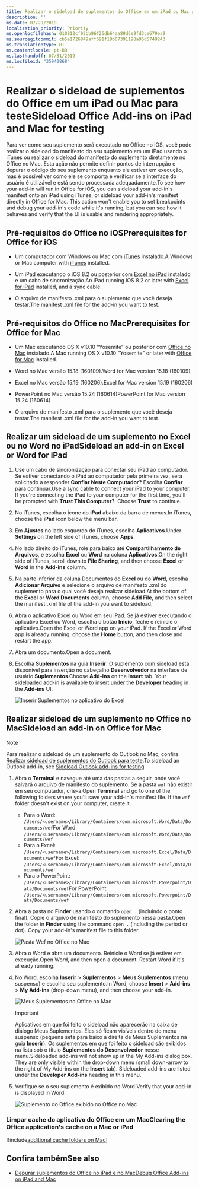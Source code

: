 ```yaml
---
title: Realizar o sideload de suplementos do Office em um iPad ou Mac para teste
description: ''
ms.date: 07/29/2019
localization_priority: Priority
ms.openlocfilehash: 010812cf02bb96f26db64aa89d6e9fd3ce679ea9
ms.sourcegitcommit: cb5e1726849aff591f19b07391198a96d5749243
ms.translationtype: HT
ms.contentlocale: pt-BR
ms.lasthandoff: 07/31/2019
ms.locfileid: "35940868"
---
```

# <a name="sideload-office-add-ins-on-ipad-and-mac-for-testing"></a><span data-ttu-id="1e70a-102">Realizar o sideload de suplementos do Office em um iPad ou Mac para teste</span><span class="sxs-lookup"><span data-stu-id="1e70a-102">Sideload Office Add-ins on iPad and Mac for testing</span></span>

<span data-ttu-id="1e70a-p101">Para ver como seu suplemento será executado no Office no iOS, você pode realizar o sideload do manifesto do seu suplemento em um iPad usando o iTunes ou realizar o sideload do manifesto do suplemento diretamente no Office no Mac. Esta ação não permite definir pontos de interrupção e depurar o código do seu suplemento enquanto ele estiver em execução, mas é possível ver como ele se comporta e verificar se a interface do usuário é utilizável e está sendo processada adequadamente.</span><span class="sxs-lookup"><span data-stu-id="1e70a-p101">To see how your add-in will run in Office for iOS, you can sideload your add-in's manifest onto an iPad using iTunes, or sideload your add-in's manifest directly in Office for Mac. This action won't enable you to set breakpoints and debug your add-in's code while it's running, but you can see how it behaves and verify that the UI is usable and rendering appropriately.</span></span> 

## <a name="prerequisites-for-office-on-ios"></a><span data-ttu-id="1e70a-105">Pré-requisitos do Office no iOS</span><span class="sxs-lookup"><span data-stu-id="1e70a-105">Prerequisites for Office for iOS</span></span>

- <span data-ttu-id="1e70a-106">Um computador com Windows ou Mac com [iTunes](https://www.apple.com/itunes/download/) instalado.</span><span class="sxs-lookup"><span data-stu-id="1e70a-106">A Windows or Mac computer with [iTunes](https://www.apple.com/itunes/download/) installed.</span></span>
    
- <span data-ttu-id="1e70a-107">Um iPad executando o iOS 8.2 ou posterior com [Excel no iPad](https://itunes.apple.com/us/app/microsoft-excel/id586683407?mt=8) instalado e um cabo de sincronização.</span><span class="sxs-lookup"><span data-stu-id="1e70a-107">An iPad running iOS 8.2 or later with [Excel for iPad](https://itunes.apple.com/us/app/microsoft-excel/id586683407?mt=8) installed, and a sync cable.</span></span>
    
- <span data-ttu-id="1e70a-108">O arquivo de manifesto .xml para o suplemento que você deseja testar.</span><span class="sxs-lookup"><span data-stu-id="1e70a-108">The manifest .xml file for the add-in you want to test.</span></span>
    

## <a name="prerequisites-for-office-on-mac"></a><span data-ttu-id="1e70a-109">Pré-requisitos do Office no Mac</span><span class="sxs-lookup"><span data-stu-id="1e70a-109">Prerequisites for Office for Mac</span></span>

- <span data-ttu-id="1e70a-110">Um Mac executando OS X v10.10 “Yosemite” ou posterior com [Office no Mac](https://products.office.com/buy/compare-microsoft-office-products?tab=omac) instalado.</span><span class="sxs-lookup"><span data-stu-id="1e70a-110">A Mac running OS X v10.10 "Yosemite" or later with [Office for Mac](https://products.office.com/buy/compare-microsoft-office-products?tab=omac) installed.</span></span>
    
- <span data-ttu-id="1e70a-111">Word no Mac versão 15.18 (160109).</span><span class="sxs-lookup"><span data-stu-id="1e70a-111">Word for Mac version 15.18 (160109)</span></span>
   
- <span data-ttu-id="1e70a-112">Excel no Mac versão 15.19 (160206).</span><span class="sxs-lookup"><span data-stu-id="1e70a-112">Excel for Mac version 15.19 (160206)</span></span>

- <span data-ttu-id="1e70a-113">PowerPoint no Mac versão 15.24 (160614)</span><span class="sxs-lookup"><span data-stu-id="1e70a-113">PowerPoint for Mac version 15.24 (160614)</span></span>
    
- <span data-ttu-id="1e70a-114">O arquivo de manifesto .xml para o suplemento que você deseja testar.</span><span class="sxs-lookup"><span data-stu-id="1e70a-114">The manifest .xml file for the add-in you want to test.</span></span>
    

## <a name="sideload-an-add-in-on-excel-or-word-on-ipad"></a><span data-ttu-id="1e70a-115">Realizar um sideload de um suplemento no Excel ou no Word no iPad</span><span class="sxs-lookup"><span data-stu-id="1e70a-115">Sideload an add-in on Excel or Word for iPad</span></span>

1. <span data-ttu-id="1e70a-p102">Use um cabo de sincronização para conectar seu iPad ao computador. Se estiver conectando o iPad ao computador pela primeira vez, será solicitado a responder **Confiar Neste Computador?** Escolha **Confiar** para continuar.</span><span class="sxs-lookup"><span data-stu-id="1e70a-p102">Use a sync cable to connect your iPad to your computer. If you're connecting the iPad to your computer for the first time, you'll be prompted with  **Trust This Computer?**. Choose **Trust** to continue.</span></span>

2. <span data-ttu-id="1e70a-119">No iTunes, escolha o ícone do **iPad** abaixo da barra de menus.</span><span class="sxs-lookup"><span data-stu-id="1e70a-119">In iTunes, choose the  **iPad** icon below the menu bar.</span></span>

3. <span data-ttu-id="1e70a-120">Em **Ajustes** no lado esquerdo do iTunes, escolha **Aplicativos**.</span><span class="sxs-lookup"><span data-stu-id="1e70a-120">Under  **Settings** on the left side of iTunes, choose **Apps**.</span></span>

4. <span data-ttu-id="1e70a-121">No lado direito do iTunes, role para baixo até **Compartilhamento de Arquivos**, e escolha **Excel** ou **Word** na coluna **Aplicativos**.</span><span class="sxs-lookup"><span data-stu-id="1e70a-121">On the right side of iTunes, scroll down to  **File Sharing**, and then choose  **Excel** or **Word** in the **Add-ins** column.</span></span>

5. <span data-ttu-id="1e70a-122">Na parte inferior da coluna Documentos do **Excel** ou do **Word**, escolha **Adicionar Arquivo** e selecione o arquivo de manifesto .xml do suplemento para o qual você deseja realizar sideload.</span><span class="sxs-lookup"><span data-stu-id="1e70a-122">At the bottom of the  **Excel** or **Word Documents** column, choose **Add File**, and then select the manifest .xml file of the add-in you want to sideload.</span></span> 
    
6. <span data-ttu-id="1e70a-p103">Abra o aplicativo Excel ou Word em seu iPad. Se já estiver executando o aplicativo Excel ou Word, escolha o botão **Início**, feche e reinicie o aplicativo.</span><span class="sxs-lookup"><span data-stu-id="1e70a-p103">Open the Excel or Word app on your iPad. If the Excel or Word app is already running, choose the  **Home** button, and then close and restart the app.</span></span>
    
7. <span data-ttu-id="1e70a-125">Abra um documento.</span><span class="sxs-lookup"><span data-stu-id="1e70a-125">Open a document.</span></span>
    
8. <span data-ttu-id="1e70a-126">Escolha **Suplementos** na guia **Inserir**. O suplemento com sideload está disponível para inserção no cabeçalho **Desenvolvedor** na interface de usuário **Suplementos**.</span><span class="sxs-lookup"><span data-stu-id="1e70a-126">Choose  **Add-ins** on the **Insert** tab. Your sideloaded add-in is available to insert under the **Developer** heading in the **Add-ins** UI.</span></span>
    
    ![Inserir Suplementos no aplicativo do Excel](../images/excel-insert-add-in.png)


## <a name="sideload-an-add-in-in-office-on-mac"></a><span data-ttu-id="1e70a-128">Realizar sideload de um suplemento no Office no Mac</span><span class="sxs-lookup"><span data-stu-id="1e70a-128">Sideload an add-in on Office for Mac</span></span>

> [!NOTE]
> <span data-ttu-id="1e70a-129">Para realizar o sideload de um suplemento do Outlook no Mac, confira [Realizar sideload de suplementos do Outlook para teste](/outlook/add-ins/sideload-outlook-add-ins-for-testing).</span><span class="sxs-lookup"><span data-stu-id="1e70a-129">To sideload an Outlook add-in, see [Sideload Outlook add-ins for testing](/outlook/add-ins/sideload-outlook-add-ins-for-testing).</span></span>

1. <span data-ttu-id="1e70a-p104">Abra o **Terminal** e navegue até uma das pastas a seguir, onde você salvará o arquivo de manifesto do suplemento. Se a pasta `wef` não existir em seu computador, crie-a.</span><span class="sxs-lookup"><span data-stu-id="1e70a-p104">Open  **Terminal** and go to one of the following folders where you'll save your add-in's manifest file. If the `wef` folder doesn't exist on your computer, create it.</span></span>
    
    - <span data-ttu-id="1e70a-132">Para o Word:  `/Users/<username>/Library/Containers/com.microsoft.Word/Data/Documents/wef`</span><span class="sxs-lookup"><span data-stu-id="1e70a-132">For Word:  `/Users/<username>/Library/Containers/com.microsoft.Word/Data/Documents/wef`</span></span>    
    - <span data-ttu-id="1e70a-133">Para o Excel:  `/Users/<username>/Library/Containers/com.microsoft.Excel/Data/Documents/wef`</span><span class="sxs-lookup"><span data-stu-id="1e70a-133">For Excel:  `/Users/<username>/Library/Containers/com.microsoft.Excel/Data/Documents/wef`</span></span>
    - <span data-ttu-id="1e70a-134">Para o PowerPoint: `/Users/<username>/Library/Containers/com.microsoft.Powerpoint/Data/Documents/wef`</span><span class="sxs-lookup"><span data-stu-id="1e70a-134">For PowerPoint: `/Users/<username>/Library/Containers/com.microsoft.Powerpoint/Data/Documents/wef`</span></span>
    
2. <span data-ttu-id="1e70a-p105">Abra a pasta no **Finder** usando o comando `open .` (incluindo o ponto final). Copie o arquivo de manifesto do suplemento nessa pasta.</span><span class="sxs-lookup"><span data-stu-id="1e70a-p105">Open the folder in  **Finder** using the command `open .` (including the period or dot). Copy your add-in's manifest file to this folder.</span></span>
    
    ![Pasta Wef no Office no Mac](../images/all-my-files.png)

3. <span data-ttu-id="1e70a-p106">Abra o Word e abra um documento. Reinicie o Word se já estiver em execução.</span><span class="sxs-lookup"><span data-stu-id="1e70a-p106">Open Word, and then open a document. Restart Word if it's already running.</span></span>
    
4. <span data-ttu-id="1e70a-140">No Word, escolha **Inserir** > **Suplementos** > **Meus Suplementos** (menu suspenso) e escolha seu suplemento.</span><span class="sxs-lookup"><span data-stu-id="1e70a-140">In Word, choose  **Insert** > **Add-ins** > **My Add-ins** (drop-down menu), and then choose your add-in.</span></span>
    
    ![Meus Suplementos no Office no Mac](../images/my-add-ins-wikipedia.png)

    > [!IMPORTANT]
    > <span data-ttu-id="1e70a-p107">Aplicativos em que foi feito o sideload não aparecerão na caixa de diálogo Meus Suplementos. Eles só ficam visíveis dentro do menu suspenso (pequena seta para baixo à direita de Meus Suplementos na guia **Inserir**). Os suplementos em que foi feito o sideload são exibidos na lista sob o título **Suplementos do Desenvolvedor** nesse menu.</span><span class="sxs-lookup"><span data-stu-id="1e70a-p107">Sideloaded add-ins will not show up in the My Add-ins dialog box. They are only visible within the drop-down menu (small down-arrow to the right of My Add-ins on the **Insert** tab). Sideloaded add-ins are listed under the **Developer Add-ins** heading in this menu.</span></span> 
    
5. <span data-ttu-id="1e70a-145">Verifique se o seu suplemento é exibido no Word.</span><span class="sxs-lookup"><span data-stu-id="1e70a-145">Verify that your add-in is displayed in Word.</span></span>
    
    ![Suplemento do Office exibido no Office no Mac](../images/lorem-ipsum-wikipedia.png)
    
### <a name="clearing-the-office-applications-cache-on-a-mac"></a><span data-ttu-id="1e70a-147">Limpar cache do aplicativo do Office em um Mac</span><span class="sxs-lookup"><span data-stu-id="1e70a-147">Clearing the Office application's cache on a Mac or iPad</span></span>

[!include[additional cache folders on Mac](../includes/mac-cache-folders.md)]

## <a name="see-also"></a><span data-ttu-id="1e70a-148">Confira também</span><span class="sxs-lookup"><span data-stu-id="1e70a-148">See also</span></span>

- [<span data-ttu-id="1e70a-149">Depurar suplementos do Office no iPad e no Mac</span><span class="sxs-lookup"><span data-stu-id="1e70a-149">Debug Office Add-ins on iPad and Mac</span></span>](debug-office-add-ins-on-ipad-and-mac.md)
